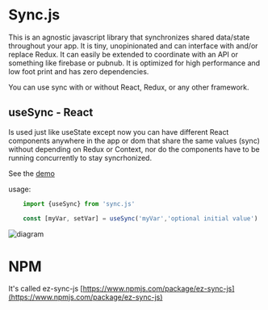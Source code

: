 # Sync.js

This is an agnostic javascript library that synchronizes shared data/state throughout your app.  It is tiny, unopinionated and can interface with and/or replace Redux.  It can easily be extended to coordinate with an API or something like firebase or pubnub.  It is optimized for high performance and low foot print and has zero dependencies.

You can use sync with or without React, Redux, or any other framework.

## useSync - React

Is used just like useState except now you can have different React components anywhere in the app or dom that share the same values (sync) without depending on Redux or Context, nor do the components have to be running concurrently to stay syncrhonized.

See the [demo](https://chadsteele.github.io/sync/)

usage:

```javascript
    import {useSync} from 'sync.js'

    const [myVar, setVar] = useSync('myVar','optional initial value')
```

![diagram](./public/img/useSync.jpg)

# NPM
It's called ez-sync-js
[https://www.npmjs.com/package/ez-sync-js](https://www.npmjs.com/package/ez-sync-js)
